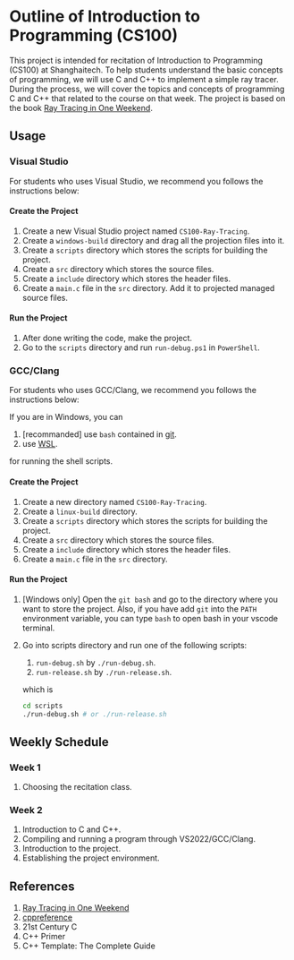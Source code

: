 # Outline of Introduction to Programming (CS100)

This project is intended for recitation of Introduction to Programming (CS100) at Shanghaitech. To help students understand the basic concepts of programming, we will use C and C++ to implement a simple ray tracer. During the process, we will cover the topics and concepts of programming C and C++ that related to the course on that week. The project is based on the book [Ray Tracing in One Weekend](https://raytracing.github.io/).

## Usage

### Visual Studio

For students who uses Visual Studio, we recommend you follows the instructions below:

#### Create the Project

1. Create a new Visual Studio project named `CS100-Ray-Tracing`.
2. Create a `windows-build` directory and drag all the projection files into it.
3. Create a `scripts` directory which stores the scripts for building the project.
4. Create a `src` directory which stores the source files.
5. Create a `include` directory which stores the header files.
6. Create a `main.c` file in the `src` directory. Add it to projected managed source files.

#### Run the Project

1. After done writing the code, make the project.
2. Go to the `scripts` directory and run `run-debug.ps1` in `PowerShell`.

### GCC/Clang

For students who uses GCC/Clang, we recommend you follows the instructions below:

If you are in Windows, you can
1. [recommanded] use `bash` contained in [git](https://git-scm.com/downloads).
2. use [WSL](https://docs.microsoft.com/en-us/windows/wsl/install-win10).

for running the shell scripts.

#### Create the Project

1. Create a new directory named `CS100-Ray-Tracing`.
2. Create a `linux-build` directory.
3. Create a `scripts` directory which stores the scripts for building the project.
4. Create a `src` directory which stores the source files.
5. Create a `include` directory which stores the header files.
6. Create a `main.c` file in the `src` directory.

#### Run the Project

1. [Windows only] Open the `git bash` and go to the directory where you want to store the project. Also, if you have add `git` into the `PATH` environment variable, you can type `bash` to open bash in your vscode terminal.
2. Go into scripts directory and run one of the following scripts:
    1. `run-debug.sh` by `./run-debug.sh`.
    2. `run-release.sh` by `./run-release.sh`.

    which is
    ```bash
    cd scripts
    ./run-debug.sh # or ./run-release.sh
    ```

## Weekly Schedule

### Week 1

1. Choosing the recitation class.

### Week 2

1. Introduction to C and C++.
2. Compiling and running a program through VS2022/GCC/Clang.
3. Introduction to the project.
4. Establishing the project environment.

## References

1. [Ray Tracing in One Weekend](https://raytracing.github.io/)
2. [cppreference](https://en.cppreference.com/w/)
3. 21st Century C
4. C++ Primer
5. C++ Template: The Complete Guide
